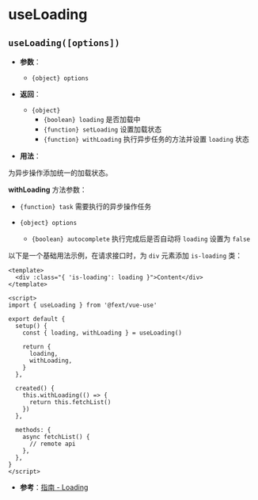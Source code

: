 # useLoading

## `useLoading([options])`

- **参数**：

  - `{object} options`

- **返回**：

  - `{object}`
    - `{boolean} loading` 是否加载中
    - `{function} setLoading` 设置加载状态
    - `{function} withLoading` 执行异步任务的方法并设置 `loading` 状态

- **用法**：

为异步操作添加统一的加载状态。

**withLoading** 方法参数：

- `{function} task` 需要执行的异步操作任务
- `{object} options`

  - `{boolean} autocomplete` 执行完成后是否自动将 `loading` 设置为 `false`

以下是一个基础用法示例，在请求接口时，为 `div` 元素添加 `is-loading` 类：

```vue
<template>
  <div :class="{ 'is-loading': loading }">Content</div>
</template>

<script>
import { useLoading } from '@fext/vue-use'

export default {
  setup() {
    const { loading, withLoading } = useLoading()

    return {
      loading,
      withLoading,
    }
  },

  created() {
    this.withLoading(() => {
      return this.fetchList()
    })
  },

  methods: {
    async fetchList() {
      // remote api
    },
  },
}
</script>
```

- **参考**：[指南 - Loading](../../vue-admin-next/guide/practice.md#loading)

